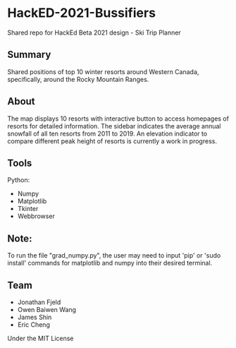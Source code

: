 # HackED-2021-Bussifiers

Shared repo for HackEd Beta 2021 design - Ski Trip Planner

## Summary

Shared positions of top 10 winter resorts around Western Canada, specifically, around the Rocky Mountain Ranges.

## About

The map displays 10 resorts with interactive button to access homepages of resorts for detailed information. The sidebar indicates the average annual snowfall of all ten resorts from 2011 to 2019. An elevation indicator to compare different peak height of resorts is currently a work in progress.  

## Tools

Python:
- Numpy
- Matplotlib
- Tkinter
- Webbrowser

## Note:

To run the file "grad_numpy.py", the user may need to input 'pip' or 'sudo install' commands for matplotlib and numpy into their desired terminal.

## Team

- Jonathan Fjeld
- Owen Baiwen Wang
- James Shin
- Eric Cheng


Under the MIT License
